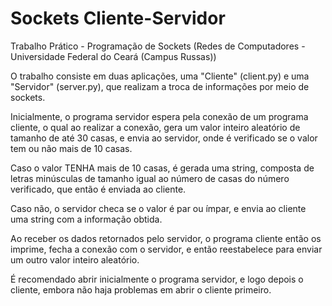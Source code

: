 # Sockets Cliente-Servidor
Trabalho Prático - Programação de Sockets (Redes de Computadores - Universidade Federal do Ceará (Campus Russas))

O trabalho consiste em duas aplicações, uma "Cliente" (client.py) e uma "Servidor" (server.py), que realizam a troca de informações por meio de sockets.

Inicialmente, o programa servidor espera pela conexão de um programa cliente, o qual ao realizar a conexão, gera um valor inteiro aleatório de tamanho de até 30 casas, e envia ao servidor, onde é verificado se o valor tem ou não mais de 10 casas. 

Caso o valor TENHA mais de 10 casas, é gerada uma string, composta de letras minúsculas de tamanho igual ao número de casas do número verificado, que então é enviada ao cliente.

Caso não, o servidor checa se o valor é par ou ímpar, e envia ao cliente uma string com a informação obtida.

Ao receber os dados retornados pelo servidor, o programa cliente então os imprime, fecha a conexão com o servidor, e então reestabelece para enviar um outro valor inteiro aleatório.

É recomendado abrir inicialmente o programa servidor, e logo depois o cliente, embora não haja problemas em abrir o cliente primeiro.
